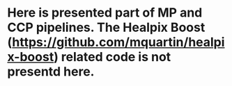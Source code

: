 # Here is presented part of MP and CCP pipelines. The Healpix Boost (https://github.com/mquartin/healpix-boost) related code is not presentd here. 
